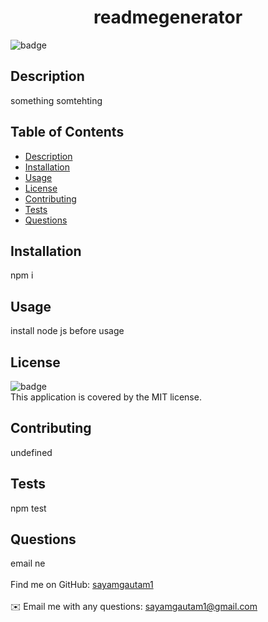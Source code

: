 <h1 align="center">readmegenerator</h1>
  
 ![badge](https://img.shields.io/badge/license-MIT-brightgreen)<br />
 ## Description
 something somtehting
 ## Table of Contents
 - [Description](#description)
 - [Installation](#installation)
 - [Usage](#usage)
 - [License](#license)
 - [Contributing](#contributing)
 - [Tests](#tests)
 - [Questions](#questions)
 ## Installation
 npm i 
 ## Usage
 install node js before usage
 ## License
 ![badge](https://img.shields.io/badge/license-MIT-yellow)
 <br />
 This application is covered by the MIT license. 
 ## Contributing
 undefined
 ## Tests
npm test
 ## Questions
 email ne<br />
 <br />
Find me on GitHub: [sayamgautam1](https://github.com/sayamgautam1)<br />
 <br />
 ✉️ Email me with any questions: sayamgautam1@gmail.com<br /><br />
